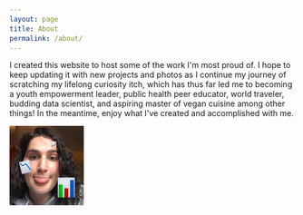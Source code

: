 ```yaml
---
layout: page
title: About
permalink: /about/
---
```

I created this website to host some of the work I'm most proud of. I hope to keep updating it with new projects and photos as I continue my journey of scratching my lifelong curiosity itch, which has thus far led me to becoming a youth empowerment leader, public health peer educator, world traveler, budding data scientist, and aspiring master of vegan cuisine among other things! In the meantime, enjoy what I've created and accomplished with me.

<img src="/assets/images/me.JPG" alt="Me" style="height:140px;">

